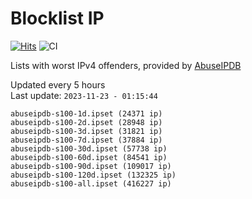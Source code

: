 # Blocklist IP

[![Hits](https://hits.seeyoufarm.com/api/count/incr/badge.svg?url=https%3A%2F%2Fgithub.com%2Fborestad%2Fblocklist-ip%2F&count_bg=%2379C83D&title_bg=%23555555&icon=&icon_color=%23E7E7E7&title=hits&edge_flat=false)](https://hits.seeyoufarm.com)  ![CI](https://img.shields.io/github/workflow/status/borestad/blocklist-ip/CI?style=flat-square)

Lists with worst IPv4 offenders, provided by [AbuseIPDB](https://www.abuseipdb.com/)

<!-- FOOTER-PLACEHOLDER -->
Updated every 5 hours<br>
Last update: `2023-11-23 - 01:15:44`
```
abuseipdb-s100-1d.ipset (24371 ip)
abuseipdb-s100-2d.ipset (28948 ip)
abuseipdb-s100-3d.ipset (31821 ip)
abuseipdb-s100-7d.ipset (37884 ip)
abuseipdb-s100-30d.ipset (57738 ip)
abuseipdb-s100-60d.ipset (84541 ip)
abuseipdb-s100-90d.ipset (109017 ip)
abuseipdb-s100-120d.ipset (132325 ip)
abuseipdb-s100-all.ipset (416227 ip)
```
